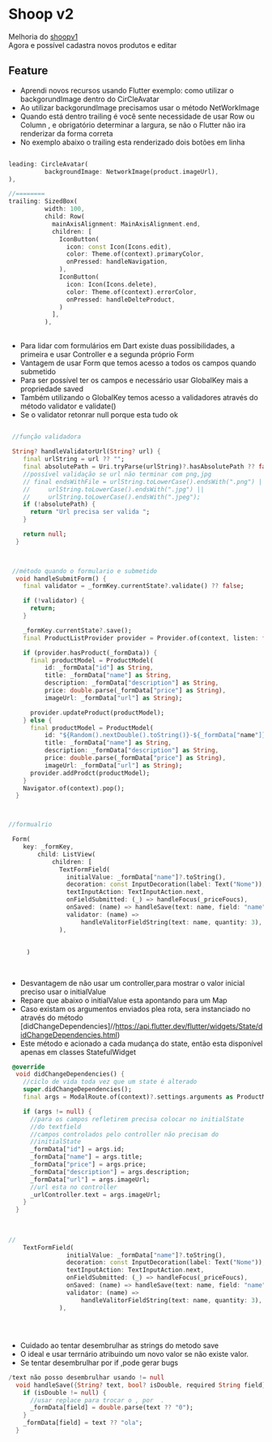 # Shoop v2
Melhoria do [shoopv1](https://github.com/kenjimaeda54/shop-flutter-v1/blob/develop/README.md) </br>
Agora e possível cadastra novos produtos e editar

## Feature
- Aprendi novos recursos usando Flutter exemplo: como utilizar o backgorundImage dentro do CirCleAvatar
- Ao utilizar backgorundImage precisamos usar o método NetWorkImage
- Quando está dentro  trailing é  você sente necessidade de usar   Row ou Column , e obrigatório determinar a largura, se não o Flutter não ira renderizar da forma correta
- No exemplo abaixo o trailing esta renderizado dois botões em linha

```dart

leading: CircleAvatar(
          backgroundImage: NetworkImage(product.imageUrl),
),

//========
trailing: SizedBox(
          width: 100,
          child: Row(
            mainAxisAlignment: MainAxisAlignment.end,
            children: [
              IconButton(
                icon: const Icon(Icons.edit),
                color: Theme.of(context).primaryColor,
                onPressed: handleNavigation,
              ),
              IconButton(
                icon: Icon(Icons.delete),
                color: Theme.of(context).errorColor,
                onPressed: handleDelteProduct,
              )
            ],
          ),


```

##
- Para lidar com formulários em Dart existe duas possibilidades, a primeira e usar Controller e a segunda próprio Form
- Vantagem de usar Form que temos acesso a todos os campos quando submetido
- Para ser possível ter os campos e necessário usar   GlobalKey mais a propriedade saved 
- Também utilizando o GlobalKey temos acesso a validadores através do método  validator e validate()
- Se o validator retonrar null porque esta tudo ok

```dart

 //função validadora
 
 String? handleValidatorUrl(String? url) {
    final urlString = url ?? "";
    final absolutePath = Uri.tryParse(urlString)?.hasAbsolutePath ?? false;
    //possível validação se url não terminar com png,jpg
    // final endsWithFile = urlString.toLowerCase().endsWith(".png") ||
    //     urlString.toLowerCase().endsWith(".jpg") ||
    //     urlString.toLowerCase().endsWith(".jpeg");
    if (!absolutePath) {
      return "Url precisa ser valida ";
    }

    return null;
  }

 

 //método quando o formulario e submetido
  void handleSubmitForm() {
    final validator = _formKey.currentState?.validate() ?? false;

    if (!validator) {
      return;
    }

    _formKey.currentState?.save(); 
    final ProductListProvider provider = Provider.of(context, listen: false);

    if (provider.hasProduct(_formData)) {
      final productModel = ProductModel(
          id: _formData["id"] as String,
          title: _formData["name"] as String,
          description: _formData["description"] as String,
          price: double.parse(_formData["price"] as String),
          imageUrl: _formData["url"] as String);

      provider.updateProduct(productModel);
    } else {
      final productModel = ProductModel(
          id: "${Random().nextDouble().toString()}-${_formData["name"]}-${_formData["url"]}",
          title: _formData["name"] as String,
          description: _formData["description"] as String,
          price: double.parse(_formData["price"] as String),
          imageUrl: _formData["url"] as String);
      provider.addProdct(productModel);
    }
    Navigator.of(context).pop();
  }



//formualrio

 Form(
    key: _formKey,
        child: ListView(
            children: [
              TextFormField(
                initialValue: _formData["name"]?.toString(),
                decoration: const InputDecoration(label: Text("Nome")),
                textInputAction: TextInputAction.next,
                onFieldSubmitted: (_) => handleFocus(_priceFoucs),
                onSaved: (name) => handleSave(text: name, field: "name"),
                validator: (name) =>
                    handleValitorFieldString(text: name, quantity: 3),
              ),
              
              
     )



```

##
- Desvantagem de não usar um controller,para mostrar o valor inicial preciso usar o initialValue
- Repare que abaixo o initialValue esta apontando para um Map 
-  Caso existam os argumentos enviados plea rota, sera instanciado no através do método [didChangeDependencies]//https://api.flutter.dev/flutter/widgets/State/didChangeDependencies.html) 
- Este método e acionado a cada mudança do state, então esta disponível apenas em classes StatefulWidget

```dart
 @override
  void didChangeDependencies() {
    //ciclo de vida toda vez que um state é alterado
    super.didChangeDependencies();
    final args = ModalRoute.of(context)?.settings.arguments as ProductModel?;

    if (args != null) {
      //para os campos refletirem precisa colocar no initialState
      //do textfield
      //campos controlados pelo controller não precisam do
      //initialState
      _formData["id"] = args.id;
      _formData["name"] = args.title;
      _formData["price"] = args.price;
      _formData["description"] = args.description;
      _formData["url"] = args.imageUrl;
      //url esta no controller
      _urlController.text = args.imageUrl;
    }
  }
  
  
  
//
    TextFormField(
                initialValue: _formData["name"]?.toString(),
                decoration: const InputDecoration(label: Text("Nome")),
                textInputAction: TextInputAction.next,
                onFieldSubmitted: (_) => handleFocus(_priceFoucs),
                onSaved: (name) => handleSave(text: name, field: "name"),
                validator: (name) =>
                    handleValitorFieldString(text: name, quantity: 3),
              ),




```
##
- Cuidado ao tentar desembrulhar as strings do metodo save
- O ideal e usar terrnário atribuindo um novo valor se não existe valor.
- Se tentar desembrulhar por if ,pode gerar bugs




```dart
/text não posso desembrulhar usando != null
  void handleSave({String? text, bool? isDouble, required String field}) {
    if (isDouble != null) {
      //usar replace para trocar o , por  .
      _formData[field] = double.parse(text ?? "0");
    }
    _formData[field] = text ?? "ola";
  }




```






